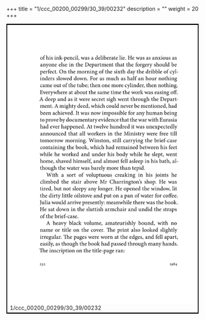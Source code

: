 +++
title = "1/ccc_00200_00299/30_39/00232"
description = ""
weight = 20
+++

<table style="border:2px solid black;max-width:800px;max-height:800px;" 
><tr><td>
<img class="center-fit-jpg"
src="/jpg_/out_jpg_1984__232.jpg">
1/ccc_00200_00299/30_39/00232
</img></td></tr></table>
